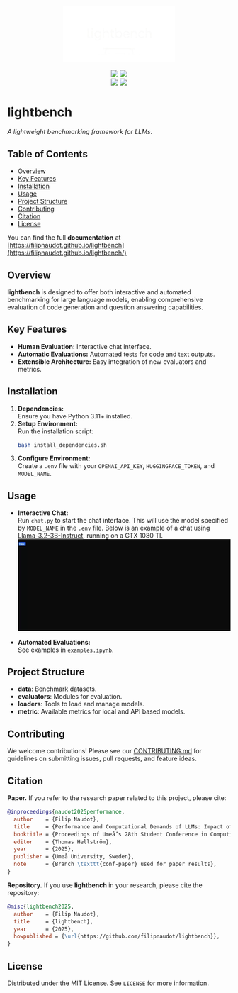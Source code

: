 <div align='center'>
    <picture>
        <source media="(prefers-color-scheme: light)" srcset="/readme_assets/lightbench_logo_lightmode.png">
        <img alt="lighbench logo" src="/readme_assets/lightbench_logo_darkmode.png" width="50%" height="50%">
    </picture>
    <p>
        <img src="https://img.shields.io/badge/docs-lightbench-blue?logo=read-the-docs">
        <img src="https://img.shields.io/badge/python->=3.11.3-blue">
        <!-- <img src="https://img.shields.io/badge/version-1.0.0-blue)"> -->
        <br>
        <img src="https://img.shields.io/badge/-HuggingFace-FDEE21?style=for-the-badge&logo=HuggingFace&logoColor=black">
        <img src="https://img.shields.io/badge/PyTorch-EE4C2C?style=for-the-badge&logo=pytorch&logoColor=white">
    </p>
</div>


# lightbench
*A lightweight benchmarking framework for LLMs.*


## Table of Contents
- [Overview](#overview)
- [Key Features](#key-features)
- [Installation](#installation)
- [Usage](#usage)
- [Project Structure](#project-structure)
- [Contributing](#contributing)
- [Citation](#citation)
- [License](#license)

You can find the full **documentation** at [https://filipnaudot.github.io/lightbench](https://filipnaudot.github.io/lightbench/)

## Overview
**lightbench** is designed to offer both interactive and automated benchmarking for large language models, enabling comprehensive evaluation of code generation and question answering capabilities.

## Key Features
- **Human Evaluation:** Interactive chat interface.
- **Automatic Evaluations:** Automated tests for code and text outputs.
- **Extensible Architecture:** Easy integration of new evaluators and metrics.

## Installation
1. **Dependencies:**  
   Ensure you have Python 3.11+ installed.
2. **Setup Environment:**  
   Run the installation script:
   ```bash
   bash install_dependencies.sh
   ```
3. **Configure Environment:**  
   Create a `.env` file with your `OPENAI_API_KEY`, `HUGGINGFACE_TOKEN`, and `MODEL_NAME`.

## Usage
- **Interactive Chat:**  
  Run `chat.py` to start the chat interface. This will use the model specified by `MODEL_NAME` in the `.env` file. Below is an example of a chat using [Llama-3.2-3B-Instruct](https://huggingface.co/meta-llama/Llama-3.2-3B-Instruct), running on a GTX 1080 TI.
  ![Demo of Terminal Chat Interface](./readme_assets/demo.gif)

- **Automated Evaluations:**  
  See examples in [`examples.ipynb`](examples.ipynb).

## Project Structure
- **data**: Benchmark datasets.
- **evaluators**: Modules for evaluation.
- **loaders**: Tools to load and manage models.
- **metric**: Available metrics for local and API based models.

## Contributing
We welcome contributions! Please see our [CONTRIBUTING.md](CONTRIBUTING.md) for guidelines on submitting issues, pull requests, and feature ideas.

## Citation
**Paper.** If you refer to the research paper related to this project, please cite:
```bibtex
@inproceedings{naudot2025performance,
  author    = {Filip Naudot},
  title     = {Performance and Computational Demands of LLMs: Impact of Model Size and Quantization},
  booktitle = {Proceedings of Umeå’s 28th Student Conference in Computing Science (USCCS 2025)},
  editor    = {Thomas Hellström},
  year      = {2025},
  publisher = {Umeå University, Sweden},
  note      = {Branch \texttt{conf-paper} used for paper results},
}
```

**Repository.**
If you use **lightbench** in your research, please cite the repository:
```bibtex
@misc{lightbench2025,
  author    = {Filip Naudot},
  title     = {lightbench},
  year      = {2025},
  howpublished = {\url{https://github.com/filipnaudot/lightbench}},
}
```

## License
Distributed under the MIT License. See `LICENSE` for more information.
